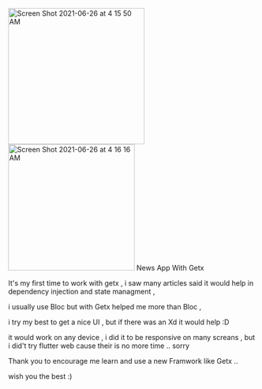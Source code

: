 <img width="276" alt="Screen Shot 2021-06-26 at 4 15 50 AM" src="https://user-images.githubusercontent.com/60290194/123499191-31ad8c00-d635-11eb-8e10-9deced09798e.png">
<img width="256" alt="Screen Shot 2021-06-26 at 4 16 16 AM" src="https://user-images.githubusercontent.com/60290194/123499195-412cd500-d635-11eb-9513-21528e376927.png">
News App With Getx 

It's my first time to work with getx , i saw many articles said it would help in dependency injection and state managment , 

i usually use Bloc but with Getx helped me more than Bloc , 

i try my best to get a nice UI , but if there was an Xd it would help :D 

it would work on any device , i did it to be responsive on many screans  , but i did't try flutter web cause their is no more time .. sorry 

Thank you to encourage me learn and use a new Framwork like Getx .. 

wish you the best :) 

